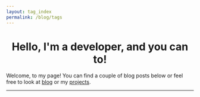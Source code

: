 ```yaml
---
layout: tag_index
permalink: /blog/tags
---
```

<h1 style="text-align:center;"> Hello, I'm a developer, and you can to!</h1>

<span style="text-align:center;">Welcome, to my page! You can find a couple of blog posts below or feel free to look at [blog](/blog) or my [projects](/projects).</span>

--------------------
<br/>